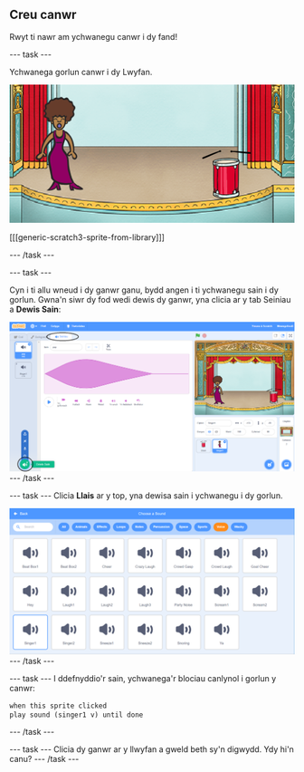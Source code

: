 ## Creu canwr

Rwyt ti nawr am ychwanegu canwr i dy fand!

\--- task \---

Ychwanega gorlun canwr i dy Lwyfan.

![sgrinlun](images/band-singer-mic.png)

[[[generic-scratch3-sprite-from-library]]]

\--- /task \---

\--- task \---

Cyn i ti allu wneud i dy ganwr ganu, bydd angen i ti ychwanegu sain i dy gorlun. Gwna'n siwr dy fod wedi dewis dy ganwr, yna clicia ar y tab Seiniau a **Dewis Sain**:

![sgrinlun](images/band-import-sound-annotated.png) \--- /task \---

\--- task \--- Clicia **Llais** ar y top, yna dewisa sain i ychwanegu i dy gorlun.

![sgrinlun](images/band-choose-sound.png) \--- /task \---

\--- task \--- I ddefnyddio'r sain, ychwanega'r blociau canlynol i gorlun y canwr:

```blocks3
when this sprite clicked
play sound (singer1 v) until done
```

\--- /task \---

\--- task \--- Clicia dy ganwr ar y llwyfan a gweld beth sy'n digwydd. Ydy hi'n canu? \--- /task \---
